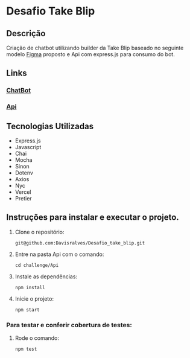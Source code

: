 # Desafio Take Blip

## Descrição

Criação de chatbot utilizando builder da Take Blip baseado no seguinte modelo [Figma](https://www.figma.com/file/NfBx7Bf3GAPx8KZA3bcIfQ/Take-Teste---Valores?node-id=0%3A7) proposto e Api com express.js para consumo do bot.

## Links

### [ChatBot](https://www.facebook.com/ChatBot-108366541961009)

### [Api](https://wine-page-3z9a6vbs8-davisralves.vercel.app/)


## Tecnologias Utilizadas

- Express.js
- Javascript
- Chai
- Mocha
- Sinon
- Dotenv
- Axios
- Nyc
- Vercel
- Pretier

## Instruções para instalar e executar o projeto.

1. Clone o repositório:
   
   `git@github.com:Davisralves/Desafio_take_blip.git`

2. Entre na pasta Api com o comando:
   
   `cd challenge/Api`

3. Instale as dependências:

   `npm install`

4. Inicie o projeto:

   `npm start`

### Para testar e conferir cobertura de testes:

1. Rode o comando:

   `npm test `
